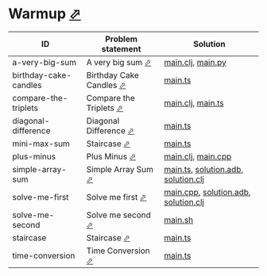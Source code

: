 # Warmup [⬀](https://www.hackerrank.com/domains/algorithms?filters%5Bsubdomains%5D%5B%5D=warmup)
| ID                    | Problem statement                                                                      | Solution                                                                                                                          |
|-----------------------|----------------------------------------------------------------------------------------|-----------------------------------------------------------------------------------------------------------------------------------|
| a-very-big-sum        | A very big sum [⬀](https://www.hackerrank.com/challenges/a-very-big-sum)               | [main.clj](a-very-big-sum/main.clj), [main.py](a-very-big-sum/main.py)                                                            |
| birthday-cake-candles | Birthday Cake Candles [⬀](https://www.hackerrank.com/challenges/birthday-cake-candles) | [main.ts](birthday-cake-candles/main.ts)                                                                                          |
| compare-the-triplets  | Compare the Triplets [⬀](https://www.hackerrank.com/challenges/compare-the-triplets)   | [main.clj](compare-the-triplets/main.clj), [main.ts](compare-the-triplets/main.ts)                                                |
| diagonal-difference   | Diagonal Difference [⬀](https://www.hackerrank.com/challenges/diagonal-difference)     | [main.ts](diagonal-difference/main.ts)                                                                                            |
| mini-max-sum          | Staircase [⬀](https://www.hackerrank.com/challenges/staircase)                         | [main.ts](mini-max-sum/main.ts)                                                                                                   |
| plus-minus            | Plus Minus [⬀](https://www.hackerrank.com/challenges/plus-minus)                       | [main.clj](plus-minus/main.clj), [main.cpp](plus-minus/main.cpp)                                                                  |
| simple-array-sum      | Simple Array Sum [⬀](https://www.hackerrank.com/challenges/simple-array-sum)           | [main.ts](simple-array-sum/main.ts), [solution.adb](simple-array-sum/solution.adb), [solution.clj](simple-array-sum/solution.clj) |
| solve-me-first        | Solve me first [⬀](https://www.hackerrank.com/challenges/solve-me-first)               | [main.cpp](solve-me-first/main.cpp), [solution.adb](solve-me-first/solution.adb), [solution.clj](solve-me-first/solution.clj)     |
| solve-me-second       | Solve me second [⬀](https://www.hackerrank.com/challenges/solve-me-second)             | [main.sh](solve-me-second/main.sh)                                                                                                |
| staircase             | Staircase [⬀](https://www.hackerrank.com/challenges/staircase)                         | [main.ts](staircase/main.ts)                                                                                                      |
| time-conversion       | Time Conversion [⬀](https://www.hackerrank.com/challenges/time-conversion)             | [main.ts](time-conversion/main.ts)                                                                                                |

